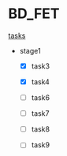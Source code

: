 # BD_FET
[tasks](http://ife.baidu.com/task/all)

- stage1
    + [x] task3
    + [x] task4
    + [ ] task6
    + [ ] task7
    + [ ] task8
    + [ ] task9
    
    